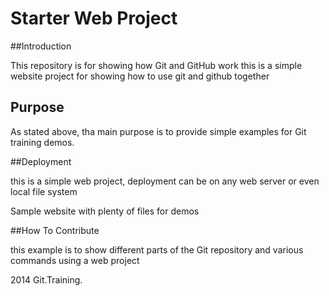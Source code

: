 # Starter Web Project

##Introduction

This repository is for showing how Git and GitHub work
this is a simple website project for showing how to use git and github together
## Purpose
As stated above, tha main purpose is to provide simple examples for Git training demos.

##Deployment

this is a simple web project, deployment can be on any web server or even local file system


Sample website with plenty of files for demos

##How To Contribute

this example is to show different parts of the Git repository  and various commands using a web project

2014 Git.Training.